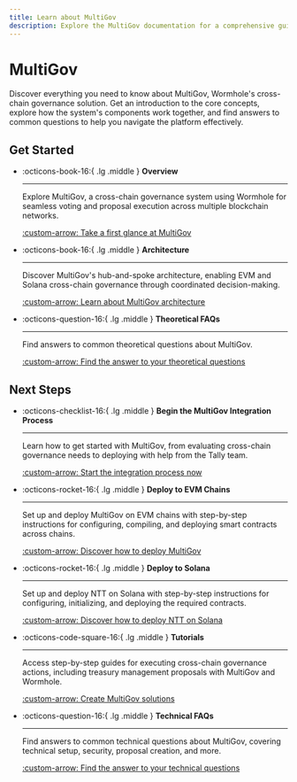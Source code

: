 ```yaml
---
title: Learn about MultiGov
description: Explore the MultiGov documentation for a comprehensive guide covering architecture, deployment, upgrading, integration, and FAQs.
---
```


# MultiGov

Discover everything you need to know about MultiGov, Wormhole's cross-chain governance solution. Get an introduction to the core concepts, explore how the system's components work together, and find answers to common questions to help you navigate the platform effectively.

## Get Started

<div class="grid cards" markdown>

-   :octicons-book-16:{ .lg .middle } **Overview**

    ---

    Explore MultiGov, a cross-chain governance system using Wormhole for seamless voting and proposal execution across multiple blockchain networks.

    [:custom-arrow: Take a first glance at MultiGov](/docs/learn/governance/overview/)

-   :octicons-book-16:{ .lg .middle } **Architecture**

    ---

    Discover MultiGov's hub-and-spoke architecture, enabling EVM and Solana cross-chain governance through coordinated decision-making.

    [:custom-arrow: Learn about MultiGov architecture](/docs/learn/governance/architecture/)

-   :octicons-question-16:{ .lg .middle } **Theoretical FAQs**

    ---

    Find answers to common theoretical questions about MultiGov.

    [:custom-arrow: Find the answer to your theoretical questions](/docs/learn/governance/faq/)  

</div>

## Next Steps

<div class="grid cards" markdown>

-   :octicons-checklist-16:{ .lg .middle } **Begin the MultiGov Integration Process**

    ---

    Learn how to get started with MultiGov, from evaluating cross-chain governance needs to deploying with help from the Tally team.

    [:custom-arrow: Start the integration process now](/docs/build/contract-integrations/multigov/)

-   :octicons-rocket-16:{ .lg .middle } **Deploy to EVM Chains**

    ---

    Set up and deploy MultiGov on EVM chains with step-by-step instructions for configuring, compiling, and deploying smart contracts across chains.

    [:custom-arrow: Discover how to deploy MultiGov](/docs/build/contract-integrations/multigov/deploy-to-evm/)

-   :octicons-rocket-16:{ .lg .middle } **Deploy to Solana**  

    ---  

    Set up and deploy NTT on Solana with step-by-step instructions for configuring, initializing, and deploying the required contracts.  

    [:custom-arrow: Discover how to deploy NTT on Solana](/docs/build/contract-integrations/multigov/deploy-to-solana/)  

-   :octicons-code-square-16:{ .lg .middle } **Tutorials**

    ---

    Access step-by-step guides for executing cross-chain governance actions, including treasury management proposals with MultiGov and Wormhole.

    [:custom-arrow: Create MultiGov solutions](/docs/tutorials/by-product/multigov/)

-   :octicons-question-16:{ .lg .middle } **Technical FAQs**

    ---

    Find answers to common technical questions about MultiGov, covering technical setup, security, proposal creation, and more.

    [:custom-arrow: Find the answer to your technical questions](/docs/build/contract-integrations/multigov/faq/)

</div>
